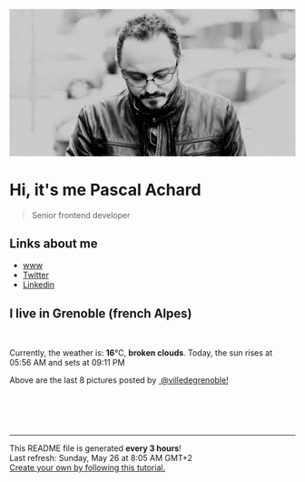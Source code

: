 ![Pascal Achard](./images/photo-pascal-achard.jpg)
# Hi, it's me Pascal Achard
> Senior frontend developer

## Links about me
- [www](https://www.pascal-achard.com)
- [Twitter](https://twitter.com/botmaster)
- [Linkedin](http://www.linkedin.com/in/pascal-achard)


## I live in Grenoble (french Alpes)
<img src="https://openweathermap.org/img/wn/04d@2x.png" alt="">

Currently, the weather is: **16**°C, **broken clouds**.
Today, the sun rises at 05:56 AM and sets at 09:11 PM

Above are the last 8 pictures posted by <a href="https://www.instagram.com/villedegrenoble/" target="_blank"><img alt="" src="https://upload.wikimedia.org/wikipedia/commons/thumb/e/e7/Instagram_logo_2016.svg/1024px-Instagram_logo_2016.svg.png" width="20"/> @villedegrenoble!</a>

<p style="display: flex; flex-wrap: wrap; gap: 20px;">
        <img src="https://cdn1.picuki.com/hosted-by-instagram/q/0exhNuNYnjBGZDHIdN5WmL9I2Pk2GApRNecaS7j0nyZiNxIsbHWB58ltwdGn%7C%7CDh7IAhgASuRYztk54wuUVRTAj19NUzfQL2PSTdR56idVufN1D1m9ZFklL8yKHUdZHSt98MlUQmYdSgIGaYDG7uo%7C%7CesJ%7C%7CPnucjcFrjOMNbRKmDdttdCwFahlza4lsfe4kx2xu5xncG114WNxahlw5OLUqQUCSKn5PN1gpKZlR7pCjMsS5Lijymu+H2xkfWx9Ez7RtI7V2dENhhzrdSFlqjHzAZY1LHMRiVbmnSwZl6UWopKPEbRcjvUWp6f%7C%7CfHUMeW0tohBjzbWSpnLOOHeL%7C%7CmJz4ibQwbHsJbNz4Jr4eKPNavrQ7wKZV5vtM7pZe2pYK96OWg6RCdK0VZwMv6lEJdtZ+laj1CS8TeesxT4jCAQMjDHWWsQlENu+kovizXnTvS6HpFpjkp%7C%7CuL+U=.jpeg" alt="" width="200"/>
        <img src="https://cdn1.picuki.com/hosted-by-instagram/q/0exhNuNYnjBGZDHIdN5WmL9I2Pk2GApRNecaS7j0nyZiNxIsbHWB58ltwdGn%7C%7CDh7IAhgASuRYztk54ktVVpZAz17NEbXSrSPSjhS6K6aVemlvDRm9pVplr0yKHIcZ3Wm8sIlVGSpNWwSDv5PHL%7C%7Clo7gX5vrobigBpzuMMLVKyQlWotfpUrJy9ZRxt+S4jkja45BsLTNZ5momNkgl7NvWvTVdEaW+NMB166d1RbMCxMkA%7C%7C6nRlSaHEmw+Jj8vRnagtIj+kOYA2DvLIyY843mSY+QSHhsVr0O8kj9moNQBzoCmOdBM9s9psvDAbkcmfk0tpBdszcPwwmXCYD35j3xz+kPs1oKDXNYskLaoGsGLQ9T4zw7afILwPo4YemgZDOjbBEXyFeekP8lywaxYWvdLigjjpVLtJ+nQmix%7C%7CBwpZijDWVJAjFqnL.jpeg" alt="" width="200"/>
        <img src="https://cdn1.picuki.com/hosted-by-instagram/q/0exhNuNYnjBGZDHIdN5WmL9I2Pk2GApRNucaS7j0nyZiNxIsbHWB58ltwdev%7C%7CDlyKw1oASyLeDtj4oIiUVhYZFV9NUDfSbCATDZR76+dUICh2jJh8pRjk7o8KXcfbXOn98EsOzjYMTIfQeoEH%7C%7Cbx7a8Koru5A2MEo1zRMrBC0GAG4YWbVqFKwoV966yUlEri+YU8ajtG5WR2aRtmpNPb5DwIX%7C%7CD+fMBxsedISLQzicYRtr6+zWOHH24VdGZ9SjOejZLGidxXgyrBRWIz1XegYqIyJ0ZKx1C%7C%7CuksQnb1%7C%7Ci9W1FaxM+N9+sqPVETFKCipioCttkZe1khzGbXn08ll%7C%7CkE7356qeRsd3ibHBdN6HZI7H6CqRQLabR58JDl5BUrHVUF2LbaDwCMAExttwPcFqgWfsyFOJVan85TklPDgSthGzFYdVfNeWkYKWwnPE2x6PnwMfo5SKSoBM3xhS95jbv1MsXC3jUY5wNTfpylkmT4ZCIuucyA==.jpeg" alt="" width="200"/>
        <img src="https://cdn1.picuki.com/hosted-by-instagram/q/0exhNuNYnjBGZDHIdN5WmL9I2Pk2GApRNucaS7j0nyZiNxIsbHWB58ltwdGn%7C%7CDh7IAhgASuRYztk4YgrVVhZDT1yP0XeSrKKSzpS6KydXOzN0DRi8pJjl7g2LHIYbHap9solOzjYMTIfQeoEH%7C%7Cb2rvUT+vvwbTYNpi2TNLxCyQlWotfpUrJy9ZRzt52U1h+189JldAJZ+jtvdBFundPZlTIeAf3+Idp1orN2S%7C%7CkKhtAKvKK81SO2ECMseW16GX6Rv5+HoOAAuiDpYGhpqzbheKc4EEMWggju5hUI498tjYGBBbw60tAutobbZT4uaypuoxkzsbuMxiCdf0KI%7C%7CmJzhWPQwO7mP6tgqZ2tdaOidOLL7hjTOqHfTI1hfCIYTdSDV3PfJ828HfoApNl1L6Bk3mSc%7C%7CDyIOb7D+SBLJXNFhmndWscjZty54emb%7C%7CHTvkTSK%7C%7CV85w5nvLQ==.jpeg" alt="" width="200"/>
        <img src="https://cdn1.picuki.com/hosted-by-instagram/q/0exhNuNYnjBGZDHIdN5WmL9I2Pk2GApRNecaS7j0nyZiNxIsbHWB58ltwdev%7C%7CDlyKw1oASyLeDxm4IotVV5WZFV9NUHWSLyKSD1c66mdV4Cm2zVj8Z9mnLgwLHcbZXKt88YrOzjYMTIfQeoEH%7C%7Cbx7a8Koru5A2MEo1zRMrBC0GAG4YWbVqFKwoV966yUlEri+YU8ajtG5WR2aRhmpNPb5DwIX%7C%7CD+fMBxsedISLQzicYRtr6+wmOHH24VdGZ9Sg%7C%7CPiYrZnto5iAXRRWIz1XegYKxrDUk%7C%7Cx1C%7C%7CuksQnb1%7C%7Ci9W1FaxM+N9+sqPVETFKCipioCttkZe1khzGbXn08ll%7C%7CkE3nyeKfRtNziJ%7C%7CVdN25ZMPE+ATXQKabR58JDl5BUrHVUF2LbaDwCMAExttwPcFs5GqY8QGPeIXn5hxcJxFZumOZWr5kRtOV3Yaw%7C%7CUTEgDKssA8wtsexS4tN6RhS95jbv1MjKSufJ45wNTfpylkmT4ZCIuucyA==.jpeg" alt="" width="200"/>
        <img src="https://cdn1.picuki.com/hosted-by-instagram/q/0exhNuNYnjBGZDHIdN5WmL9I2Pk2GApRNucaS7j0nyZiNxIsbHWB58ltwdev%7C%7CDlyKw1oASyLeDxl7YkuVVVXZFV9NUHXSrSASzlV56ueVICl2zZv%7C%7CJZpnbs9LnUeZ3Om9MZDCnicKyVHDe0AUq%7C%7Cm6vZNuKyBOTcAyXCUMLQKnmIC9%7C%7CyqW5193swp7LGTgUz36ol%7C%7CIjFd%7C%7CTxsdgcurNyUrDgJWPq+PMtg4555RYgPi9NYur++3Rq2ElIlc20jThjNl5jyldYLunfZIz4W7WaCSfg6IxRYhFG26jceg90t2JKDFaxM+Lg7sqKKGytSGWVsmBdvk5y4qCjIcT2ExW4B7lT6kJ6VceYIrJKhC+msAPXdzzjuefSNMP4feTRdTf%7C%7CVUQiRdbO5D5UJxrRuJdl9wQ3txSS8ZbrXxAkoHiVvoTa8I5NZR9yf0q38p1DhjjDe8iUUgfa5LOFtjlFYr5PbvF4rX1mVQ%7C%7CdBOAvF0FR%7C%7CStwTJOqe.jpeg" alt="" width="200"/>
        <img src="https://cdn1.picuki.com/hosted-by-instagram/q/0exhNuNYnjBGZDHIdN5WmL9I2Pk2GApRNecaS7j0nyZiNxIsbHWB58ltwdGn%7C%7CDh7IAhgASuRYztk4YoiUFVWCD17OEXcTraNSztX6KicU+igvDZg%7C%7CJRol7g0K30YZXSo98UlXGWpNWwSDv5PHL%7C%7Clo7gX5v%7C%7CsbCgEpjuSKrVCkGZTjse3TO9%7C%7C2pYf5%7C%7CHSv1izv9QpcmkazXgpdAd4+pvlpDk1VOCtO8BnsaBwVLYBxMEJ%7C%7COC51nT2F2MrNWh8FDSR9IXEi6g8iyDXdzQspjD3E+8EIU8hjl246lsp6o4A3L%7C%7C1MIo56Kkzn7bQam4seD5n4RFqncmcuBKcazC+%7C%7CWJz4kGVwbCzL6lr89P%7C%7CLa7NBeTI9QCSQ6XtJLZdbCsJGLHYWG7jI6eZUdFyjqAaLvpG73ue8VCkYbunxQlgBQVdxTuOUcQmFqnMlYz0tEjegQKdqQNmyM7oLucK.jpeg" alt="" width="200"/>
        <img src="https://cdn1.picuki.com/hosted-by-instagram/q/0exhNuNYnjBGZDHIdN5WmL9I2Pk2GApRNecaS7j0nyZiNxIsbHWB58ltwdGn%7C%7CDh7IAhgASuRYztk54MjWV9RDj17P03WQbKKSD5R7quaVuanvDRl8ZJgnLc1JXQdZXap%7C%7C8MrVG+pNWwSDv5PHL%7C%7Clo7gX5v%7C%7CsbCgEpjuSKrVCkGZTjse3TO9%7C%7C2pYf5%7C%7CHSv1izv9QpcmkazXgpdAd4+pvlpDk1VOCtO8BnsaBwVLYBxMEJ%7C%7COC51nT2F2MrNWh8FDSR9IXEi6g8iyDXdzQspjD2Fu8EIU8hjl246hgDt5scgID2GqVi6Kkzn7bQaVwWC0hZ4RFqncmcuBKcazC+%7C%7CWJz4kGVwbCzL6lr89P%7C%7CLa7NBeTI9QXQQ73ZIe91XlUiUPLYXV71OdeCFd5Xpb1XDutcxQvm4CnlIZvNzDddV2VrxTuOUcQmFq67kP31tEjegQKdqQNmyM7oLucK.jpeg" alt="" width="200"/>
</p>

------------
<p>This README file is generated <b>every 3 hours</b>!
    <br />Last refresh: Sunday, May 26 at 8:05 AM GMT+2
    <br /><a href="https://medium.com/@th.guibert/how-to-create-a-self-updating-readme-md-for-your-github-profile-f8b05744ca91">Create your own by following this tutorial.</a>
</p>
<p><a href="https://github.com/botmaster/botmaster/actions/workflows/main.yaml"><img alt="" src="https://github.com/botmaster/botmaster/actions/workflows/main.yaml/badge.svg" /></a></p>

